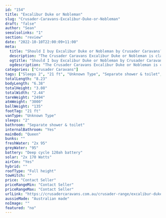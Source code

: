 ```yaml
---
id: "154"
title: "Excalibur Duke or Nobleman"
slug: "Crusader-Caravans-Excalibur-Duke-or-Nobleman"
draft: "false"
author: "Sean"
seealsolinks: "1"
section: "review"
date: "2022-10-10T22:00:09+11:00"
meta:
  title: "Should I buy Excalibur Duke or Nobleman by Crusader Caravans?"
  description: "The Crusader Caravans Excalibur Duke or Nobleman is classed as Unknown Type, and sleeps 2 people. It is Australian made and comes in at 21 ft. It generally has Separate shower & toilet."
  ogtitle: "Should I buy Excalibur Duke or Nobleman by Crusader Caravans?"
  ogdescription: "The Crusader Caravans Excalibur Duke or Nobleman is classed as Unknown Type, and sleeps 2 people. It is Australian made and comes in at 21 ft. It generally has Separate shower & toilet."
categories: ["Crusader Caravans"]
tags: ["Sleeps 2", "21 ft", "Unknown Type", "Separate shower & toilet", "Full height", "Price Unknown", "Australian made"]
totalLength: "8.23"
bodyLength: "6.38"
totalHeight: "3.08"
totalWidth: "2.44"
tareWeight: "2494"
atmWeight: "3000"
ballWeight: "135"
footTag: "21 ft"
vanType: "Unknown Type"
sleeps: "2"
bathroom: "Separate shower & toilet"
internalBathroom: "Yes"
mainBed: "Queen"
bunks: ""
freshWater: "2x 95"
greyWater: "95"
battery: "Deep cycle 120ah battery"
solar: "2x 170 Watts"
airCon: "Yes"
hybrid: ""
roofType: "Full height"
towHitch: ""
price: "Contact Seller"
priceRangeMin: "Contact Seller"
priceRangeMax: "Contact Seller"
urlLink: "https://crusadercaravans.com.au/crusader-range/excalibur-duke/"
aussieMade: "Australian made"
noImage: ""
featured: "no"
---
```

